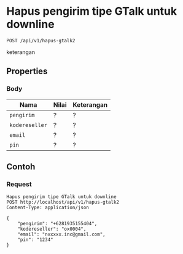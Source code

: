 # Hapus pengirim tipe GTalk untuk downline
```http
POST /api/v1/hapus-gtalk2
```
keterangan
## Properties
### Body
Nama  | Nilai | Keterangan
--- | --- | ---
<code>pengirim</code> | ? | ?
<code>kodereseller</code> | ? | ?
<code>email</code> | ? | ?
<code>pin</code> | ? | ?

## Contoh

### Request
```http
Hapus pengirim tipe GTalk untuk downline
POST http://localhost/api/v1/hapus-gtalk2
Content-Type: application/json

{
    "pengirim": "+6281935155404",
    "kodereseller": "ox0004",
    "email": "nxxxxx.inc@gmail.com",
    "pin": "1234"
}
```
